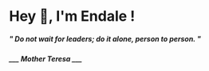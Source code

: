 <h1 title="head"> Hey 👋, I'm Endale !</h1>

**<h5><i>" Do not wait for leaders; do it alone, person to person. "</i></h5>**

*<b>___ Mother Teresa ___</b>*
